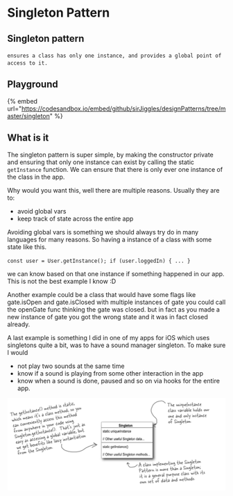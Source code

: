 # Singleton Pattern

## Singleton pattern

`ensures a class has only one instance, and provides a global point of access to it.`

## Playground

{% embed url="https://codesandbox.io/embed/github/sirJiggles/designPatterns/tree/master/singleton" %}

## What is it

The singleton pattern is super simple, by making the constructor private and ensuring that only one instance can exist by calling the static `getInstance` function. We can ensure that there is only ever one instance of the class in the app.

Why would you want this, well there are multiple reasons. Usually they are to:

* avoid global vars
* keep track of state across the entire app

Avoiding global vars is something we should always try do in many languages for many reasons. So having a instance of a class with some state like this.

`const user = User.getInstance(); if (user.loggedIn) { ... }`

we can know based on that one instance if something happened in our app. This is not the best example I know :D

Another example could be a class that would have some flags like gate.isOpen and gate.isClosed with multiple instances of gate you could call the openGate func thinking the gate was closed. but in fact as you made a new instance of gate you got the wrong state and it was in fact closed already.

A last example is something I did in one of my apps for iOS which uses singletons quite a bit, was to have a sound manager singleton. To make sure I would

* not play two sounds at the same time
* know if a sound is playing from some other interaction in the app
* know when a sound is done, paused and so on via hooks for the entire app.

![](.gitbook/assets/singleton.png)

